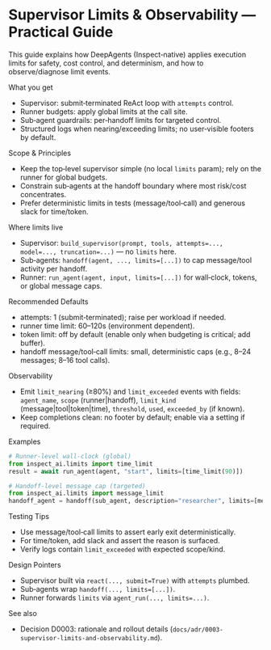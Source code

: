 # Supervisor Limits & Observability — Practical Guide

This guide explains how DeepAgents (Inspect‑native) applies execution limits for safety, cost control, and determinism, and how to observe/diagnose limit events.

What you get
- Supervisor: submit‑terminated ReAct loop with `attempts` control.
- Runner budgets: apply global limits at the call site.
- Sub‑agent guardrails: per‑handoff limits for targeted control.
- Structured logs when nearing/exceeding limits; no user‑visible footers by default.

Scope & Principles
- Keep the top‑level supervisor simple (no local `limits` param); rely on the runner for global budgets.  
- Constrain sub‑agents at the handoff boundary where most risk/cost concentrates.  
- Prefer deterministic limits in tests (message/tool‑call) and generous slack for time/token.

Where limits live
- Supervisor: `build_supervisor(prompt, tools, attempts=..., model=..., truncation=...)` — no `limits` here.  
- Sub‑agents: `handoff(agent, ..., limits=[...])` to cap message/tool activity per handoff.  
- Runner: `run_agent(agent, input, limits=[...])` for wall‑clock, tokens, or global message caps.

Recommended Defaults
- attempts: 1 (submit‑terminated); raise per workload if needed.  
- runner time limit: 60–120s (environment dependent).  
- token limit: off by default (enable only when budgeting is critical; add buffer).  
- handoff message/tool‑call limits: small, deterministic caps (e.g., 8–24 messages; 8–16 tool calls).

Observability
- Emit `limit_nearing` (≥80%) and `limit_exceeded` events with fields:  
  `agent_name`, `scope` (runner|handoff), `limit_kind` (message|tool|token|time), `threshold`, `used`, `exceeded_by` (if known).  
- Keep completions clean: no footer by default; enable via a setting if required.

Examples
```python
# Runner‑level wall‑clock (global)
from inspect_ai.limits import time_limit
result = await run_agent(agent, "start", limits=[time_limit(90)])

# Handoff‑level message cap (targeted)
from inspect_ai.limits import message_limit
handoff_agent = handoff(sub_agent, description="researcher", limits=[message_limit(12)])
```

Testing Tips
- Use message/tool‑call limits to assert early exit deterministically.  
- For time/token, add slack and assert the reason is surfaced.  
- Verify logs contain `limit_exceeded` with expected scope/kind.

Design Pointers
- Supervisor built via `react(..., submit=True)` with `attempts` plumbed.  
- Sub‑agents wrap `handoff(..., limits=[...])`.  
- Runner forwards `limits` via `agent_run(..., limits=...)`.

See also
- Decision D0003: rationale and rollout details (`docs/adr/0003-supervisor-limits-and-observability.md`).
